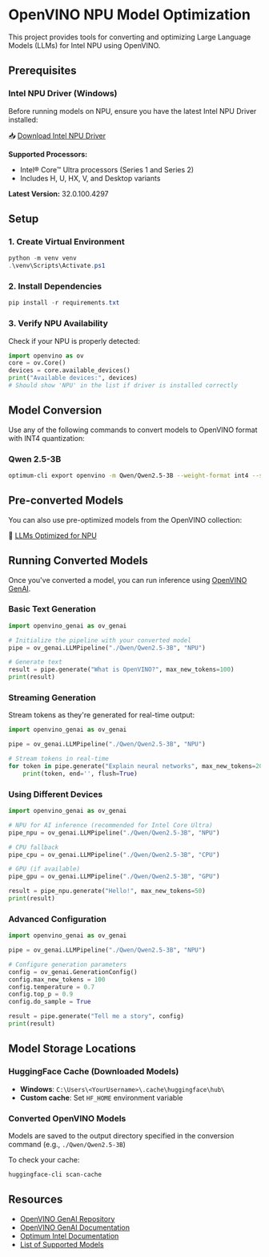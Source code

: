 # OpenVINO NPU Model Optimization

This project provides tools for converting and optimizing Large Language Models (LLMs) for Intel NPU using OpenVINO.

## Prerequisites

### Intel NPU Driver (Windows)

Before running models on NPU, ensure you have the latest Intel NPU Driver installed:

📥 [Download Intel NPU Driver](https://www.intel.com/content/www/us/en/download/794734/intel-npu-driver-windows.html)

**Supported Processors:**
- Intel® Core™ Ultra processors (Series 1 and Series 2)
- Includes H, U, HX, V, and Desktop variants

**Latest Version:** 32.0.100.4297

## Setup

### 1. Create Virtual Environment

```powershell
python -m venv venv
.\venv\Scripts\Activate.ps1
```

### 2. Install Dependencies

```powershell
pip install -r requirements.txt
```

### 3. Verify NPU Availability

Check if your NPU is properly detected:

```python
import openvino as ov
core = ov.Core()
devices = core.available_devices()
print("Available devices:", devices)
# Should show 'NPU' in the list if driver is installed correctly
```

## Model Conversion

Use any of the following commands to convert models to OpenVINO format with INT4 quantization:

### Qwen 2.5-3B

```bash
optimum-cli export openvino -m Qwen/Qwen2.5-3B --weight-format int4 --sym --ratio 1.0 --group-size 128 models/Qwen/Qwen2.5-3B
```

## Pre-converted Models

You can also use pre-optimized models from the OpenVINO collection:

🔗 [LLMs Optimized for NPU](https://huggingface.co/collections/OpenVINO/llms-optimized-for-npu-686e7f0bf7bc184bd71f8ba0)

## Running Converted Models

Once you've converted a model, you can run inference using [OpenVINO GenAI](https://github.com/openvinotoolkit/openvino.genai).

### Basic Text Generation

```python
import openvino_genai as ov_genai

# Initialize the pipeline with your converted model
pipe = ov_genai.LLMPipeline("./Qwen/Qwen2.5-3B", "NPU")

# Generate text
result = pipe.generate("What is OpenVINO?", max_new_tokens=100)
print(result)
```

### Streaming Generation

Stream tokens as they're generated for real-time output:

```python
import openvino_genai as ov_genai

pipe = ov_genai.LLMPipeline("./Qwen/Qwen2.5-3B", "NPU")

# Stream tokens in real-time
for token in pipe.generate("Explain neural networks", max_new_tokens=200, stream=True):
    print(token, end='', flush=True)
```

### Using Different Devices

```python
import openvino_genai as ov_genai

# NPU for AI inference (recommended for Intel Core Ultra)
pipe_npu = ov_genai.LLMPipeline("./Qwen/Qwen2.5-3B", "NPU")

# CPU fallback
pipe_cpu = ov_genai.LLMPipeline("./Qwen/Qwen2.5-3B", "CPU")

# GPU (if available)
pipe_gpu = ov_genai.LLMPipeline("./Qwen/Qwen2.5-3B", "GPU")

result = pipe_npu.generate("Hello!", max_new_tokens=50)
print(result)
```

### Advanced Configuration

```python
import openvino_genai as ov_genai

pipe = ov_genai.LLMPipeline("./Qwen/Qwen2.5-3B", "NPU")

# Configure generation parameters
config = ov_genai.GenerationConfig()
config.max_new_tokens = 100
config.temperature = 0.7
config.top_p = 0.9
config.do_sample = True

result = pipe.generate("Tell me a story", config)
print(result)
```

## Model Storage Locations

### HuggingFace Cache (Downloaded Models)
- **Windows**: `C:\Users\<YourUsername>\.cache\huggingface\hub\`
- **Custom cache**: Set `HF_HOME` environment variable

### Converted OpenVINO Models
Models are saved to the output directory specified in the conversion command (e.g., `./Qwen/Qwen2.5-3B`)

To check your cache:
```bash
huggingface-cli scan-cache
```

## Resources

- [OpenVINO GenAI Repository](https://github.com/openvinotoolkit/openvino.genai)
- [OpenVINO GenAI Documentation](https://openvinotoolkit.github.io/openvino.genai/)
- [Optimum Intel Documentation](https://huggingface.co/docs/optimum/intel/index)
- [List of Supported Models](https://github.com/openvinotoolkit/openvino.genai#supported-models)